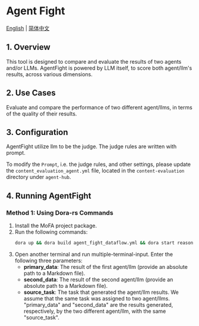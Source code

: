 # Agent Fight

[English](README.md) | [简体中文](README_cn.md)

## 1. Overview
This tool is designed to compare and evaluate the results of two agents and/or LLMs. AgentFight is powered by LLM itself, to score both agent/llm's results, across various dimensions.

## 2. Use Cases
Evaluate and compare the performance of two different agent/llms, in terms of the quality of their results.

## 3. Configuration
AgentFight utilize llm to be the judge. The judge rules are written with prompt. 

To modify the `Prompt`, i.e. the judge rules, and other settings, please update the `content_evaluation_agent.yml` file, located in the `content-evaluation` directory under `agent-hub`.

## 4. Running AgentFight

### Method 1: Using Dora-rs Commands

1. Install the MoFA project package.
2. Run the following commands:
   ```bash
   dora up && dora build agent_fight_dataflow.yml && dora start reasoner_dataflow.yml
3. Open another terminal and run multiple-terminal-input. Enter the following three parameters:
   - **primary_data**: The result of the first agent/llm (provide an absolute path to a Markdown file).
   - **second_data**: The result of the second agent/llm (provide an absolute path to a Markdown file).
   - **source_task**: The task that generated the agent/llm results. We assume that the same task was assigned to two agent/llms. "primary_data" and "second_data" are the results generated, respectively, by the two different agent/llm, with the same "source_task".
